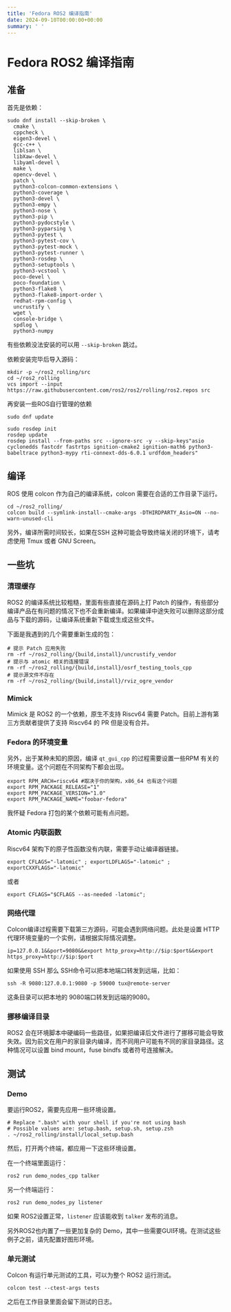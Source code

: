 ```yaml
---
title: 'Fedora ROS2 编译指南'
date: 2024-09-10T00:00:00+00:00
summary: ' '
---
```


# Fedora ROS2 编译指南

## **准备**

首先是依赖：

```
sudo dnf install --skip-broken \
  cmake \
  cppcheck \
  eigen3-devel \
  gcc-c++ \
  liblsan \
  libXaw-devel \
  libyaml-devel \
  make \
  opencv-devel \
  patch \
  python3-colcon-common-extensions \
  python3-coverage \
  python3-devel \
  python3-empy \
  python3-nose \
  python3-pip \
  python3-pydocstyle \
  python3-pyparsing \
  python3-pytest \
  python3-pytest-cov \
  python3-pytest-mock \
  python3-pytest-runner \
  python3-rosdep \
  python3-setuptools \
  python3-vcstool \
  poco-devel \
  poco-foundation \
  python3-flake8 \
  python3-flake8-import-order \
  redhat-rpm-config \
  uncrustify \
  wget \ 
  console-bridge \
  spdlog \
  python3-numpy
```

有些依赖没法安装的可以用 `--skip-broken` 跳过。

依赖安装完毕后导入源码：

```
mkdir -p ~/ros2_rolling/src
cd ~/ros2_rolling
vcs import --input https://raw.githubusercontent.com/ros2/ros2/rolling/ros2.repos src
```

再安装一些ROS自行管理的依赖

```
sudo dnf update

sudo rosdep init
rosdep update
rosdep install --from-paths src --ignore-src -y --skip-keys"asio cyclonedds fastcdr fastrtps ignition-cmake2 ignition-math6 python3-babeltrace python3-mypy rti-connext-dds-6.0.1 urdfdom_headers"
```

## **编译**

ROS 使用 colcon 作为自己的编译系统，colcon 需要在合适的工作目录下运行。

```
cd ~/ros2_rolling/
colcon build --symlink-install--cmake-args -DTHIRDPARTY_Asio=ON --no-warn-unused-cli
```

另外，编译所需时间较长，如果在SSH 这种可能会导致终端关闭的环境下，请考虑使用 Tmux 或者 GNU Screen。

## **一些坑**

### **清理缓存**

ROS2 的编译系统比较粗糙，里面有些直接在源码上打 Patch 的操作，有些部分编译产品在有问题的情况下也不会重新编译。如果编译中途失败可以删除这部分成品与下载的源码，让编译系统重新下载或生成这些文件。

下面是我遇到的几个需要重新生成的包：

```
# 提示 Patch 应用失败
rm -rf ~/ros2_rolling/{build,install}/uncrustify_vendor
# 提示与 atomic 相关的连接错误
rm -rf ~/ros2_rolling/{build,install}/osrf_testing_tools_cpp
# 提示源文件不存在
rm -rf ~/ros2_rolling/{build,install}/rviz_ogre_vendor
```

### **Mimick**

Mimick 是 ROS2 的一个依赖，原生不支持 Riscv64 需要 Patch。目前上游有第三方贡献者提供了支持 Riscv64 的 PR 但是没有合并。

### **Fedora 的环境变量**

另外，出于某种未知的原因，编译 `qt_gui_cpp` 的过程需要设置一些RPM 有关的环境变量。这个问题在不同架构下都会出现。

```
export RPM_ARCH=riscv64 #取决于你的架构，x86_64 也有这个问题
export RPM_PACKAGE_RELEASE="1"
export RPM_PACKAGE_VERSION="1.0"
export RPM_PACKAGE_NAME="foobar-fedora"
```

我怀疑 Fedora 打包的某个依赖可能有点问题。

### **Atomic 内联函数**

Riscv64 架构下的原子性函数没有内联，需要手动让编译器链接。

```
export CFLAGS="-latomic" ; exportLDFLAGS="-latomic" ; exportCXXFLAGS="-latomic"
```

或者

```
export CFLAGS="$CFLAGS --as-needed -latomic";
```

### **网络代理**

Colcon编译过程需要下载第三方源码，可能会遇到网络问题。此处是设置 HTTP 代理环境变量的一个实例，请根据实际情况调整。

```
ip=127.0.0.1&&port=9080&&export http_proxy=http://$ip:$port&&export https_proxy=http://$ip:$port
```

如果使用 SSH 那么 SSH命令可以把本地端口转发到远端，比如：

```
ssh -R 9080:127.0.0.1:9080 -p 59000 tux@remote-server
```

这条目录可以把本地的 9080端口转发到远端的9080。

### 挪移编译目录

ROS2 会在环境脚本中硬编码一些路径，如果把编译后文件进行了挪移可能会导致失效。因为前文在用户的家目录内编译，而不同用户可能有不同的家目录路径。这种情况可以设置 bind mount，fuse bindfs 或者符号连接解决。

## 测试

### Demo

要运行ROS2，需要先应用一些环境设置。

```
# Replace ".bash" with your shell if you're not using bash
# Possible values are: setup.bash, setup.sh, setup.zsh
. ~/ros2_rolling/install/local_setup.bash
```

然后，打开两个终端，都应用一下这些环境设置。

在一个终端里面运行：

```
ros2 run demo_nodes_cpp talker
```

另一个终端运行：

```
ros2 run demo_nodes_py listener
```

如果 ROS2设置正常，`listener` 应该能收到 `talker` 发布的消息。

另外ROS2也内置了一些更加复杂的 Demo，其中一些需要GUI环境。在测试这些例子之前，请先配置好图形环境。

### 单元测试

Colcon 有运行单元测试的工具，可以为整个 ROS2 运行测试。

```
colcon test --ctest-args tests
```

之后在工作目录里面会留下测试的日志。
